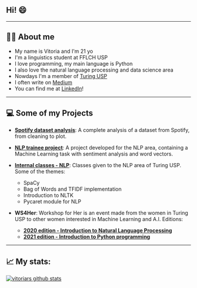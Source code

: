## Hi! 😄

----
## 👩‍💻 About me
- My name is Vitoria and I'm 21 yo
- I'm a linguistics student at FFLCH USP
- I love programming, my main language is Python
- I also love the natural language processing and data science area 
- Nowdays I'm a member of [Turing USP](https://github.com/turing-usp)
- I often write on [Medium](https://medium.com/@vitoria.27.07) 
- You can find me at [LinkedIn](https://www.linkedin.com/in/vitoria-rodrigues-silva/)! 
----
## 💻 Some of my Projects
- **[Spotify dataset analysis](https://github.com/vitoriars/mini-projeto-analise-e-limpeza)**: A complete analysis of a dataset from Spotify, from cleaning to plot.

- **[NLP trainee project](https://github.com/vitoriars/Projeto-Final-NLP)**: A project developed for the NLP area, containing a Machine Learning task with sentiment analysis and word vectors.

-  **[Internal classes - NLP](https://github.com/turing-usp/Aulas-NLP)**: Classes given to the NLP area of Turing USP. Some of the themes:
      - SpaCy
      - Bag of Words and TFIDF implementation
      - Introduction to NLTK
      - Pycaret module for NLP
     
-  **WS4Her**: Workshop for Her is an event made from the women in Turing USP to other women interested in Machine Learning and A.I. Editions:
      - [**2020 edition - Introduction to Natural Language Processing**](https://github.com/turing-usp/WS4Her2020)
      - [**2021 edition - Introduction to Python programming**](https://github.com/turing-usp/WS4Her2021.1)
  
  
----
 
 ## 📈 My stats:
 
[![vitoriars github stats](https://github-readme-stats.vercel.app/api?username=vitoriars)](https://github.com/anuraghazra/github-readme-stats)

